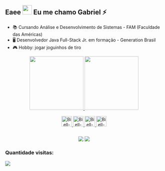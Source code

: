 ## Eaee <img src="https://raw.githubusercontent.com/kaueMarques/kaueMarques/master/hi.gif" width="30px"> Eu me chamo Gabriel ⚡

- 📚 Cursando Análise e Desenvolvimento de Sistemas - FAM (Faculdade das Américas)
- 🖥 Desenvolvedor Java Full-Stack Jr. em formação - Generation Brasil
- 🎮 Hobby: jogar joguinhos de tiro 

<div align = "center">
  <a href="https://github.com/Biellms">
  <img height="172em" src="https://github-readme-stats.vercel.app/api?username=Biellms&show_icons=true&theme=github_dark&include_all_commits=true&count_private=true"/>
  <img height="172em" src="https://github-readme-stats.vercel.app/api/top-langs/?username=Biellms&layout=compact&langs_count=7&theme=github_dark"/>
</div>
<div style="display: inline_block" align = "center"><br>
  <img alt="Biell-C" height="33" src="https://cdn.jsdelivr.net/gh/devicons/devicon/icons/vscode/vscode-original.svg" />
  <img alt="Biell-C" height="33" src="https://cdn.jsdelivr.net/gh/devicons/devicon/icons/c/c-original.svg" />
  <img alt="Biell-Java" height="33" src="https://cdn.jsdelivr.net/gh/devicons/devicon/icons/java/java-plain.svg" />
  <img alt="Biell-Git" height="33" src="https://cdn.jsdelivr.net/gh/devicons/devicon/icons/git/git-original.svg"/>
</div>

##
  
<div align = "center">
  <a href = "mailto:biell.mendes8@gmail.com"><img src="https://img.shields.io/badge/-Gmail-%23333?style=for-the-badge&logo=gmail&logoColor=white" target="_blank"></a>
  <a href = "www.linkedin.com/in/gabriel-mendes-0706ab1b8" target="_blank"><img src="https://img.shields.io/badge/-LinkedIn-%230077B5?style=for-the-badge&logo=linkedin&logoColor=white" target="_blank"></a>
 
</div>

### Quantidade visitas:
<p align="left"> 
  <img alingn="center" src="https://profile-counter.glitch.me/Biellms/count.svg"/>
</p>
